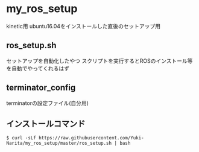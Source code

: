 # my_ros_setup
kinetic用
ubuntu16.04をインストールした直後のセットアップ用

## ros_setup.sh
セットアップを自動化したやつ
スクリプトを実行するとROSのインストール等を自動でやってくれるはず
<!--
``
$ sh ros_setup.sh
``
-->

## terminator_config
terminatorの設定ファイル(自分用)
<!--
1. ファイル名を config にリネーム
2. ~/.config/terminator/ に配置
-->

## インストールコマンド
``
$ curl -sLf https://raw.githubusercontent.com/Yuki-Narita/my_ros_setup/master/ros_setup.sh | bash
``
